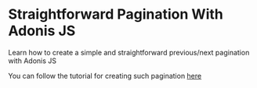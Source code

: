# Straightforward Pagination With Adonis JS

Learn how to create a simple and straightforward previous/next pagination with Adonis JS

You can follow the tutorial for creating such pagination [here](https://elvisonobo.hashnode.dev/straightforward-pagination-with-adonis-js)
